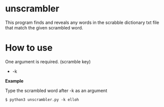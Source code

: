 # unscrambler

This program finds and reveals any words in the scrabble dictionary txt file that match the given scrambled word.

# How to use

One argument is required. (scramble key)
 * -k

**Example**

Type the scrambled word after -k as an argument

```
$ python3 unscrambler.py -k elloh
```
